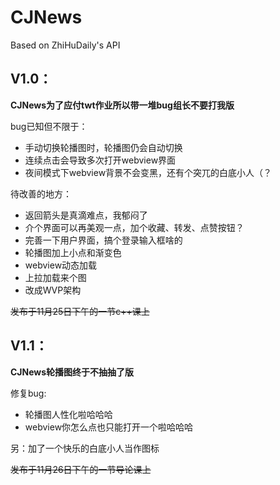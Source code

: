 # CJNews

Based on ZhiHuDaily's API



## V1.0：

**CJNews为了应付twt作业所以带一堆bug组长不要打我版**

bug已知但不限于：

* 手动切换轮播图时，轮播图仍会自动切换
* 连续点击会导致多次打开webview界面
* 夜间模式下webview背景不会变黑，还有个突兀的白底小人（？

待改善的地方：

* 返回箭头是真滴难点，我郁闷了
* 介个界面可以再美观一点，加个收藏、转发、点赞按钮？
* 完善一下用户界面，搞个登录输入框啥的
* 轮播图加上小点和渐变色
* webview动态加载
* 上拉加载来个图
* 改成WVP架构

~~发布于11月25日下午的一节c++课上~~



## V1.1：

**CJNews轮播图终于不抽抽了版**

修复bug:

* 轮播图人性化啦哈哈哈
* webview你怎么点也只能打开一个啦哈哈哈

另：加了一个快乐的白底小人当作图标

~~发布于11月26日下午的一节导论课上~~

